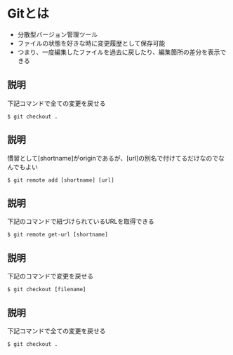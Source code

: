 # Gitとは
- 分散型バージョン管理ツール
- ファイルの状態を好きな時に変更履歴として保存可能
- つまり、一度編集したファイルを過去に戻したり、編集箇所の差分を表示できる

## 説明
下記コマンドで全ての変更を戻せる

```
$ git checkout .
```

## 説明
慣習として[shortname]がoriginであるが、[url]の別名で付けてるだけなのでなんでもよい

```
$ git remote add [shortname] [url]
```

## 説明
下記のコマンドで紐づけられているURLを取得できる

```
$ git remote get-url [shortname]
```
## 説明
下記のコマンドで変更を戻せる

```
$ git checkout [filename]
```
## 説明
下記コマンドで全ての変更を戻せる

```
$ git checkout .
```

